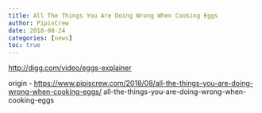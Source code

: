 ```yaml
---
title: All The Things You Are Doing Wrong When Cooking Eggs
author: PipisCrew
date: 2018-08-24
categories: [news]
toc: true
---
```


http://digg.com/video/eggs-explainer

origin - https://www.pipiscrew.com/2018/08/all-the-things-you-are-doing-wrong-when-cooking-eggs/ all-the-things-you-are-doing-wrong-when-cooking-eggs